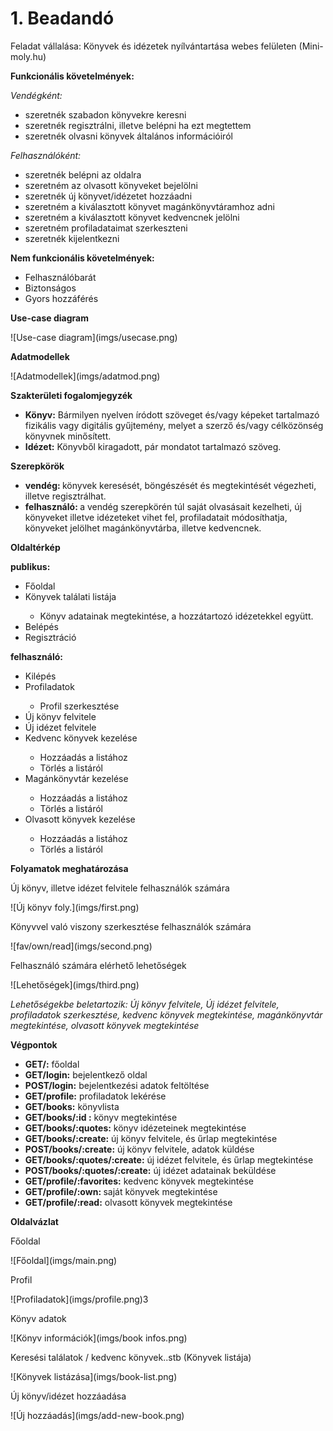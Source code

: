 # 1. Beadandó

Feladat vállalása: 
Könyvek és idézetek nyílvántartása webes felületen (Mini-moly.hu)

<b>Funkcionális követelmények:</b>
<p><i>Vendégként:</i>
<ul>
<li> szeretnék szabadon könyvekre keresni </li>
<li> szeretnék regisztrálni, illetve belépni ha ezt megtettem </li> 
<li> szeretnék olvasni könyvek általános információiról </li>
</ul></p>
        
<p><i>Felhasználóként:</i>
<ul>
<li> szeretnék belépni az oldalra </li> 
<li> szeretném az olvasott könyveket bejelölni </li> 
<li> szeretnék új könyvet/idézetet hozzáadni </li> 
<li> szeretném a kiválasztott könyvet magánkönyvtáramhoz adni </li> 
<li> szeretném a kiválasztott könyvet kedvencnek jelölni </li>
<li> szeretném profiladataimat szerkeszteni </li>
<li> szeretnék kijelentkezni </li>
</ul></p>

<b>Nem funkcionális követelmények: </b>
<ul>
<li> Felhasználóbarát </li>
<li> Biztonságos </li>
<li> Gyors hozzáférés </li> 
</ul>

<p><b>Use-case diagram</b></p>
![Use-case diagram](imgs/usecase.png)
        
<p><b>Adatmodellek</b></p>        
![Adatmodellek](imgs/adatmod.png)
<p><b>Szakterületi fogalomjegyzék</b> </p>
<ul> 
<li><b>Könyv:</b> Bármilyen nyelven íródott szöveget és/vagy képeket tartalmazó
fizikális vagy digitális gyűjtemény, melyet a szerző és/vagy célközönség
könyvnek minősített.</li> 
<li><b>Idézet:</b> Könyvből kiragadott, pár mondatot tartalmazó szöveg.</li> 
</ul>

<p><b>Szerepkörök</b></p>
<ul>
<li><b>vendég: </b>könyvek keresését, böngészését és megtekintését végezheti, illetve regisztrálhat.</li>
<li><b>felhasználó: </b>a vendég szerepkörén túl saját olvasásait kezelheti, új könyveket illetve idézeteket vihet fel, profiladatait módosíthatja, könyveket jelölhet magánkönyvtárba, illetve kedvencnek. </li>
</ul>

<p><b>Oldaltérkép</b></p>
<b>publikus: </b>
<ul>
<li> Főoldal</li>
<li> Könyvek találati listája</li>
<ul> <li>  Könyv adatainak megtekintése, a hozzátartozó idézetekkel együtt. </li></ul>
<li> Belépés</li>
<li> Regisztráció </li>
</ul> 
<b>felhasználó: </b>
<ul>
<li> Kilépés </li>
<li> Profiladatok </li>
<ul><li> Profil szerkesztése</li></ul>
<li> Új könyv felvitele </li>
<li> Új idézet felvitele </li>
<li> Kedvenc könyvek kezelése </li>
<ul><li>  Hozzáadás a listához</li> <li>  Törlés a listáról </li> </ul> 
<li> Magánkönyvtár kezelése </li>
<ul><li>  Hozzáadás a listához</li> <li>  Törlés a listáról </li> </ul> 
<li> Olvasott könyvek kezelése </li> 
<ul><li>  Hozzáadás a listához</li> <li>  Törlés a listáról </li> </ul> 
</ul>

<p><b>Folyamatok meghatározása</b></p>
<p>Új könyv, illetve idézet felvitele felhasználók számára</p>
![Új könyv foly.](imgs/first.png)
<p>Könyvvel való viszony szerkesztése felhasználók számára</p>
![fav/own/read](imgs/second.png)
<p>Felhasználó számára elérhető lehetőségek</p> 
![Lehetőségek](imgs/third.png)
<p><i>Lehetőségekbe beletartozik: Új könyv felvitele, Új idézet felvitele, profiladatok szerkesztése, kedvenc könyvek megtekintése, magánkönyvtár megtekintése, olvasott könyvek megtekintése</i></p>

<p><b>Végpontok</b><p>
<ul>
<li> <b> GET/:</b> főoldal</li> 
<li> <b> GET/login:</b> bejelentkező oldal</li> 
<li> <b> POST/login:</b> bejelentkezési adatok feltöltése</li> 
<li> <b> GET/profile:</b> profiladatok lekérése</li> 
<li> <b> GET/books:</b> könyvlista</li> 
<li> <b> GET/books/:id :</b> könyv megtekintése</li> 
<li> <b> GET/books/:quotes:</b> könyv idézeteinek megtekintése</li> 
<li> <b> GET/books/:create:</b> új könyv felvitele, és űrlap megtekintése</li> 
<li> <b> POST/books/:create:</b> új könyv felvitele, adatok küldése</li> 
<li> <b> GET/books/:quotes/:create:</b> új idézet felvitele, és űrlap megtekintése</li>
<li> <b> POST/books/:quotes/:create:</b> új idézet adatainak beküldése</li> 
<li> <b> GET/profile/:favorites:</b> kedvenc könyvek megtekintése</li> 
<li> <b> GET/profile/:own: </b> saját könyvek megtekintése</li> 
<li> <b> GET/profile/:read:</b> olvasott könyvek megtekintése</li> 
</ul>

<p><b>Oldalvázlat</b></p>
<p>Főoldal</p>
![Főoldal](imgs/main.png)
<p>Profil</p>
![Profiladatok](imgs/profile.png)3
<p>Könyv adatok</p>
![Könyv információk](imgs/book infos.png)
<p>Keresési találatok / kedvenc könyvek..stb (Könyvek listája)</p>
![Könyvek listázása](imgs/book-list.png)
<p>Új könyv/idézet hozzáadása</p>
![Új hozzáadás](imgs/add-new-book.png)

